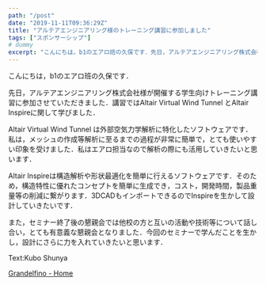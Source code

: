 ```yaml
---
path: "/post"
date: "2019-11-11T09:36:29Z"
title: "アルテアエンジニアリング様のトレーニング講習に参加しました"
tags: ["スポンサーシップ"]
# dummy
excerpt: "こんにちは，b1のエアロ班の久保です．先日，アルテアエンジニアリング株式会社様が開催する学生向けトレーニング講習に参加させていただきました．講習ではAltair Virtual Wind Tunne..."
---
```


[](11-1.jpg)

こんにちは，b1のエアロ班の久保です．

先日，アルテアエンジニアリング株式会社様が開催する学生向けトレーニング講習に参加させていただきました．講習ではAltair Virtual Wind Tunnel とAltair Inspireに関して学びました．

Altair Virtual Wind Tunnel は外部空気力学解析に特化したソフトウェアです．私は，メッシュの作成等解析に至るまでの過程が非常に簡単で，とても使いやすい印象を受けました．私はエアロ担当なので解析の際にも活用していきたいと思います．

Altair Inspireは構造解析や形状最適化を簡単に行えるソフトウェアです．そのため，構造特性に優れたコンセプトを簡単に生成でき，コスト，開発時間，製品重量等の削減に繋がります．3DCADもインポートできるのでInspireを生かして設計していきたいです．

また，セミナー終了後の懇親会では他校の方と互いの活動や技術等について話し合い，とても有意義な懇親会となりました．今回のセミナーで学んだことを生かし，設計にさらに力を入れていきたいと思います．

Text:Kubo Shunya

[Grandelfino - Home](http://www.grandelfino.net/)